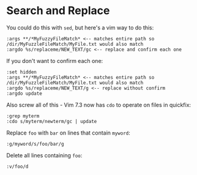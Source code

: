 # Search and Replace

You could do this with `sed`, but here's a vim way to do this:

```
:args **/*MyFuzzyFileMatch* <-- matches entire path so /dir/MyFuzzleFileMatch/MyFile.txt would also match
:argdo %s/replaceme/NEW_TEXT/gc <-- replace and confirm each one
```

If you don't want to confirm each one:
```
:set hidden
:args **/*MyFuzzyFileMatch* <-- matches entire path so /dir/MyFuzzleFileMatch/MyFile.txt would also match
:argdo %s/replaceme/NEW_TEXT/g <-- replace without confirm
:argdo update
```

Also screw all of this - Vim 7.3 now has `cdo` to operate on files in quickfix:
```
:grep myterm
:cdo s/myterm/newterm/gc | update
```

Replace `foo` with `bar` on lines that contain `myword`:
```
:g/myword/s/foo/bar/g
```

Delete all lines containing `foo`:
```
:v/foo/d
```
